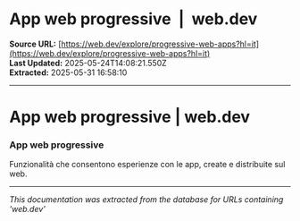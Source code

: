 # App web progressive  |  web.dev

**Source URL:** [https://web.dev/explore/progressive-web-apps?hl=it](https://web.dev/explore/progressive-web-apps?hl=it)  
**Last Updated:** 2025-05-24T14:08:21.550Z  
**Extracted:** 2025-05-31 16:58:10

---

# App web progressive | web.dev

### App web progressive

Funzionalità che consentono esperienze con le app, create e distribuite sul web.

---

*This documentation was extracted from the database for URLs containing 'web.dev'*
